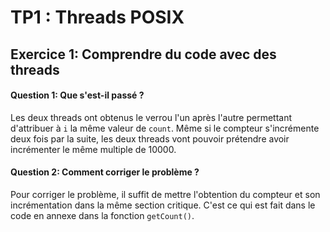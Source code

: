 # TP1 : Threads POSIX

## Exercice 1: Comprendre du code avec des threads

#### Question 1: Que s'est-il passé ?

Les deux threads ont obtenus le verrou l'un après l'autre permettant d'attribuer à `i` la même valeur de `count`.
Même si le compteur s'incrémente deux fois par la suite, les deux threads vont pouvoir prétendre avoir incrémenter le même multiple de 10000.

#### Question 2: Comment corriger le problème ?

Pour corriger le problème, il suffit de mettre l'obtention du compteur et son incrémentation dans la même section critique. C'est ce qui est fait dans le code en annexe dans la fonction `getCount()`.

